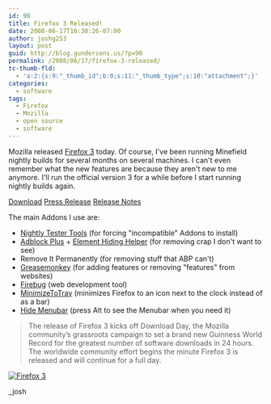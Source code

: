 ```yaml
---
id: 90
title: Firefox 3 Released!
date: 2008-06-17T16:30:26-07:00
author: joshg253
layout: post
guid: http://blog.gundersons.us/?p=90
permalink: /2008/06/17/firefox-3-released/
tc-thumb-fld:
  - 'a:2:{s:9:"_thumb_id";b:0;s:11:"_thumb_type";s:10:"attachment";}'
categories:
  - software
tags:
  - Firefox
  - Mozilla
  - open source
  - software
---
```

M<span></span>ozilla released <a href="https://www.mozilla.com/en-US/firefox/">Firefox 3</a> today. Of course, I've been running Minefield nightly builds for several months on several machines. I can't even remember what the new features are because they aren't new to me anymore. I'll run the official version 3 for a while before I start running nightly builds again.

<a href="https://www.spreadfirefox.com/node&amp;id=19865&amp;t=307">Download</a>
<a href="https://www.mozilla.com/en-US/press/mozilla-2008-06-17.html">Press Release</a>
<a href="https://www.mozilla.com/en-US/firefox/3.0/releasenotes/">Release Notes</a>

The main Addons I use are:

<ul>
    <li><a href="https://addons.mozilla.org/en-US/firefox/addon/6543">Nightly Tester Tools</a> (for forcing "incompatible" Addons to install)</li>
    <li><a href="https://addons.mozilla.org/en-US/firefox/addon/1865">Adblock Plus</a> + <a href="https://addons.mozilla.org/en-US/firefox/addon/4364">Element Hiding Helper</a> (for removing crap I don't want to see)</li>
    <li>Remove It Permanently (for removing stuff that ABP can't)</li>
    <li><a href="https://addons.mozilla.org/en-US/firefox/addon/748">Greasemonkey</a> (for adding features or removing "features" from websites)</li>
    <li><a href="https://addons.mozilla.org/en-US/firefox/addon/1843">Firebug</a> (web development tool)</li>
    <li><a href="https://addons.mozilla.org/en-US/firefox/addon/2110">MinimizeToTray</a> (minimizes Firefox to an icon next to the clock instead of as a bar)</li>
    <li><a href="https://addons.mozilla.org/en-US/firefox/addon/4762">Hide Menubar</a> (press Alt to see the Menubar when you need it)</li>
</ul>

<blockquote>The release of Firefox 3 kicks off Download Day, the Mozilla community’s grassroots campaign to set a brand new Guinness World Record for the greatest number of software downloads in 24 hours. The worldwide community effort begins the minute Firefox 3 is released and will continue for a full day.</blockquote>

<a href="https://www.spreadfirefox.com/node&amp;id=19865&amp;t=307"><img alt="Firefox 3" title="Firefox 3" src="http://sfx-images.mozilla.org/affiliates/Buttons/firefox3/200x32_best-yet.png" /></a>

_josh